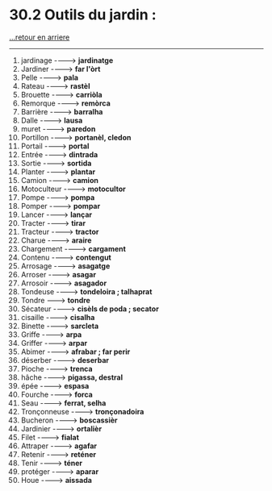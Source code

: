 # 30.2 Outils du jardin : 

[...retour en arriere](../../../menu_fiches.md)

---

1. jardinage ----> **jardinatge**
2. Jardiner ----> **far l'òrt**
3. Pelle ----> **pala**
4. Rateau ----> **rastèl**
5. Brouette ----> **carriòla**
6. Remorque ----> **remòrca**
7. Barrière ----> **barralha**
8. Dalle ----> **lausa**
9. muret ----> **paredon**
10. Portillon ----> **portanèl, cledon**
11. Portail ----> **portal**
12. Entrée ----> **dintrada**
13. Sortie ----> **sortida**
14. Planter ----> **plantar**
15. Camion ----> **camion**
16. Motoculteur ----> **motocultor**
17. Pompe ----> **pompa**
18. Pomper ----> **pompar**
19. Lancer ----> **lançar**
20. Tracter ----> **tirar**
21. Tracteur ----> **tractor**
22. Charue ----> **araire**
23. Chargement ----> **cargament**
24. Contenu ----> **contengut**
25. Arrosage ----> **asagatge**
26. Arroser ----> **asagar**
27. Arrosoir ----> **asagador**
28. Tondeuse ----> **tondeloira ; talhaprat**
29. Tondre ---> **tondre**
30. Sécateur ----> **cisèls de poda ; secator**
31. cisaille ----> **cisalha**
32. Binette ----> **sarcleta**
33. Griffe ----> **arpa**
34. Griffer ----> **arpar**
35. Abimer ----> **afrabar ; far perir**
36. déserber ----> **deserbar**
37. Pioche ----> **trenca**
38. hâche ----> **pigassa, destral**
39. épée ----> **espasa**
40. Fourche ----> **forca**
41. Seau ----> **ferrat, selha**
42. Tronçonneuse ----> **tronçonadoira**
43. Bucheron ----> **boscassièr**
44. Jardinier ----> **ortalièr**
45. Filet ----> **fialat**
46. Attraper ----> **agafar**
47. Retenir ----> **reténer**
48. Tenir ----> **téner**
49. protéger ----> **aparar**
50. Houe ----> **aissada**